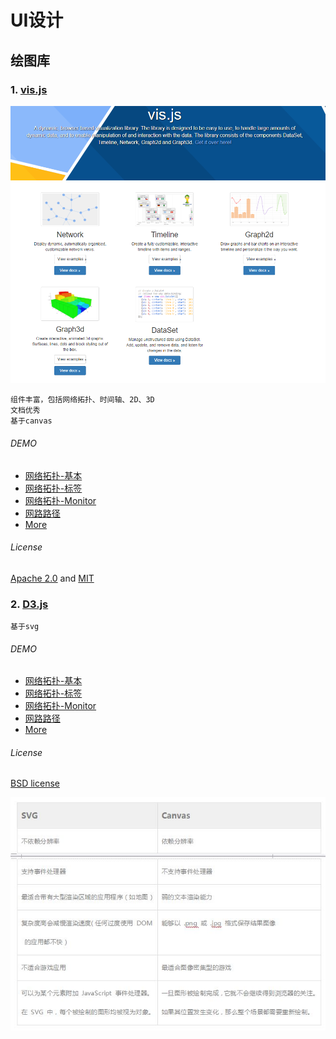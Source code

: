 # UI设计


## 绘图库
### 1. [vis.js](http://visjs.org/)
![vis](img/vis.png)
```
组件丰富，包括网络拓扑、时间轴、2D、3D
文档优秀
基于canvas
```
###### DEMO

- [网络拓扑-基本](http://visjs.org/examples/network/nodeStyles/images.html)
- [网络拓扑-标签](http://visjs.org/examples/network/exampleApplications/nodeLegend.html)
- [网络拓扑-Monitor](http://visjs.org/examples/network/data/datasets.html)
- [网路路径](http://visjs.org/examples/network/edgeStyles/arrows.html)
- [More](http://visjs.org/network_examples.html)

###### License
[Apache 2.0](http://www.apache.org/licenses/LICENSE-2.0) and [MIT](http://opensource.org/licenses/MIT)


### 2. [D3.js](https://d3js.org/)
```
基于svg
```
###### DEMO

- [网络拓扑-基本](http://ahmetrasit.com/blosum/)
- [网络拓扑-标签](http://blockbuilder.org/emeeks/39fea1d900964379416b)
- [网络拓扑-Monitor](https://piratepeel.github.io/proximitynetwork.html)
- [网路路径](http://blockbuilder.org/emeeks/040c4eb87d36de3c87d3)
- [More](https://github.com/d3/d3/wiki/Gallery)

###### License
[BSD license](https://opensource.org/licenses/BSD-3-Clause)



![SVG与Canvas对比](img/svg-vs-canvas.jpg)